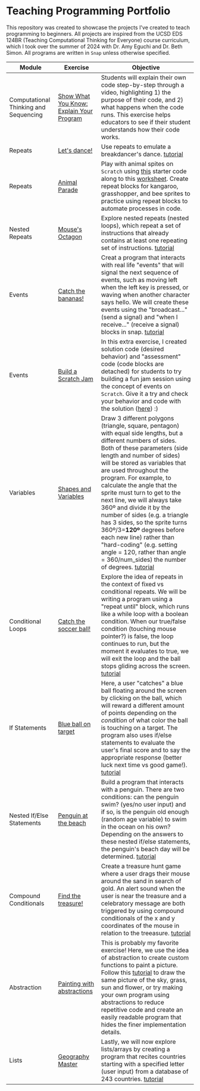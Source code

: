 # Teaching Programming Portfolio

This repository was created to showcase the projects I've created to teach programming to beginners. All projects are inspired from the UCSD EDS 124BR (Teaching Computational Thinking for Everyone) course curriculum, which I took over the summer of 2024 with Dr. Amy Eguchi and Dr. Beth Simon. All programs are written in `Snap` unless otherwise specified.

Module | Exercise | Objective
-------|-----------|-----------
Computational Thinking and Sequencing | [Show What You Know: Explain Your Program](https://drive.google.com/file/d/1tjNx8lQaYlel7A3gLto-HLlDvkDts2Yp/view?usp=sharing) | Students will explain their own code step-by-step through a video, highlighting 1) the purpose of their code, and 2) what happens when the code runs. This exercise helps educators to see if their student understands how their code works.
Repeats | [Let's dance!](https://drive.google.com/file/d/16Ps4hDjKPVM__x40imGJtkPKZB6iAUx6/view?usp=sharing) | Use repeats to emulate a breakdancer's dance. [tutorial](https://docs.google.com/presentation/d/1bqlijPZWJLNByw8xqjSNAwBiC_wigLFMJ59T49YgYMQ/edit#slide=id.p)
Repeats | [Animal Parade](https://drive.google.com/file/d/1bF6SyrSvgg9mY5MahdOElxH0GNinjiu2/view?usp=sharing) | Play with animal spites on `Scratch` using [this](https://scratch.mit.edu/projects/428258614/) starter code along to this [worksheet](https://docs.google.com/presentation/d/111ar9NiouOq5KzZDPYm6z3_6yi_A3aPdou49fr_sABI/edit#slide=id.g40f3bba36c_0_157). Create repeat blocks for kangaroo, grasshopper, and bee sprites to practice using repeat blocks to automate processes in code.
Nested Repeats | [Mouse's Octagon](https://drive.google.com/file/d/1fj6Bwaphx_2KgJzQifOrBtZLs9oRNzdk/view?usp=sharing) | Explore nested repeats (nested loops), which repeat a set of instructions that already contains at least one repeating set of instructions. [tutorial](https://docs.google.com/presentation/d/13bEzhRNj80CD0LC7Wvi87OAp5uDGmugU0FjsnCYC4Pc/edit#slide=id.p)
Events | [Catch the bananas!](https://drive.google.com/file/d/1bRQwIL9-sRhcreVtnHnoPkT4M0of2Dfu/view?usp=sharing) | Creat a program that interacts with real life "events" that will signal the next sequence of events, such as moving left when the left key is pressed, or waving when another character says hello. We will create these events using the "broadcast..." (send a signal) and "when I receive..." (receive a signal) blocks in snap. [tutorial](https://docs.google.com/presentation/d/1tbNxOKTPL_YlmywncLeoagH0eIMmeTNu5tCHpnrTeJI/edit)
Events | [Build a Scratch Jam](https://scratch.mit.edu/projects/1047124125) | In this extra exercise, I created solution code (desired behavior) and "assessment" code (code blocks are detached) for students to try building a fun jam session using the concept of events on `Scratch`. Give it a try and check your behavior and code with the solution ([here](https://scratch.mit.edu/projects/1047116135)) :)
Variables | [Shapes and Variables](https://drive.google.com/file/d/1x36uv0JgWbk99UcTC91mgMAef_qpvMAi/view?usp=sharing) | Draw 3 different polygons (triangle, square, pentagon) with equal side lengths, but a different numbers of sides. Both of these parameters (side length and number of sides) will be stored as variables that are used throughout the program. For example, to calculate the angle that the sprite must turn to get to the next line, we will always take 360º and divide it by the number of sides (e.g. a triangle has 3 sides, so the sprite turns 360º/3=**120º** degrees before each new line) rather than "hard-coding" (e.g. setting angle = 120, rather than angle = 360/num_sides) the number of degrees. [tutorial](https://docs.google.com/presentation/d/1YrmOVNtmuV5ceOQ1c5YZOKTBxygId1ybK_hmSB53FKc/edit#slide=id.g38c37d85b4_1_58)
Conditional Loops | [Catch the soccer ball!](https://drive.google.com/file/d/12agc8QT0PNAKx3C3W0nf-9E2PgTMkJDb/view?usp=sharing) | Explore the idea of repeats in the context of fixed vs conditional repeats. We will be writing a program using a "repeat until" block, which runs like a while loop with a boolean condition. When our true/false condition (touching mouse pointer?) is false, the loop continues to run, but the moment it evaluates to true, we will exit the loop and the ball stops gliding across the screen. [tutorial](https://docs.google.com/presentation/d/1KOzzsWnF4degMaABS0sJ5aq5c0vpf_RM4Hwig2RNuzA/edit#slide=id.p)
If Statements | [Blue ball on target](https://drive.google.com/file/d/1TBErTGV2AGA3EDaSgsMhBWOxzhBTwUZE/view?usp=sharing) | Here, a user "catches" a blue ball floating around the screen by clicking on the ball, which will reward a different amount of points depending on the *condition* of what color the ball is touching on a target. The program also uses if/else statements to evaluate the user's final score and to say the appropriate response (better luck next time vs good game!). [tutorial](https://docs.google.com/presentation/d/1EIT2hgYVM8Yd0YlwYF4scEXfn05p4JR2Y6qeqy2N2EE/edit#slide=id.g3cb4cf9de0_3_32)
Nested If/Else Statements | [Penguin at the beach](https://drive.google.com/file/d/1DmbgsBndGlg6e6XRjrVS55LXThKYE86w/view?usp=sharing) | Build a program that interacts with a penguin. There are two conditions: can the penguin swim? (yes/no user input) and if so, is the penguin old enough (random age variable) to swim in the ocean on his own? Depending on the answers to these nested if/else statements, the penguin's beach day will be determined. [tutorial](https://docs.google.com/presentation/d/1MQaXM4f5AxX32DOrebqyh5bjMwGmJM2g7x5sIP9GNxM/edit#slide=id.g426d4b2d67_0_0)
Compound Conditionals | [Find the treasure!](https://drive.google.com/file/d/16LOdgGsJOIHay3ZjSGeVNqOqOAWViht-/view?usp=sharing) | Create a treasure hunt game where a user drags their mouse around the sand in search of gold. An alert sound when the user is near the treasure and a celebratory message are both triggered by using compound conditionals of the x and y coordinates of the mouse in relation to the treeasure. [tutorial](https://docs.google.com/presentation/d/1cVhvJXIw8y6CyRRYnND6UqskH10YbkU3chBYQtR5CEA/edit#slide=id.p)
Abstraction | [Painting with abstractions](https://drive.google.com/file/d/1XWllq2EEu_dNXOTdbAKVRk9KI-XkSZ5t/view?usp=sharing) | This is probably my favorite exercise! Here, we use the idea of abstraction to create custom functions to paint a picture. Follow this [tutorial](https://docs.google.com/presentation/d/1yMgGH1VqCB6j4nYBHDCgqKcdKesNe3JIcGnXlGzD8Xw/edit#slide=id.p) to draw the same picture of the sky, grass, sun and flower, or try making your own program using abstractions to reduce repetitive code and create an easily readable program that hides the finer implementation details.
Lists | [Geography Master](https://drive.google.com/file/d/1jLhcJ3lfjXS4d7xNR2yZBTLjHcYacBs-/view?usp=sharing) | Lastly, we will now explore lists/arrays by creating a program that recites countries starting with a specified letter (user input) from a database of 243 countries. [tutorial](https://docs.google.com/presentation/d/1Y0IkMag8bFDiIAPzN-YZSqC6ehM-EAEAFJQr3LsTexo/edit#slide=id.g3e96c3b648_0_188)
